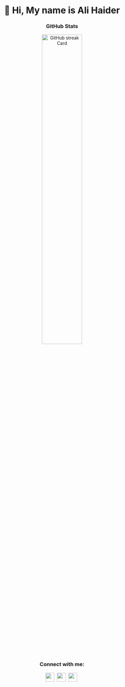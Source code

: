 <div id="toc">
  <ul align="center" style="list-style: none">
    <summary>
      <h1>
        👋 Hi, My name is Ali Haider
      </h1>
    </summary>
  </ul>
</div>

 **<h3 align="center">GitHub Stats</h3>**

<p align="center">
  <img width="50%" src="https://streak-stats.demolab.com/?user=alihaiderturi&theme=react&hide_border=false&date_format=M+j%5B%2C+Y%5D&mode=daily&hide_total_contributions=false&hide_current_streak=false&hide_longest_streak=false&card_height=200" alt="GitHub streak Card" />
</p>

**<h3 align="center">Connect with me:</h3>** 
<p align="center"> <a href="alihaiderturiofficial@gmail.com" target="_blank"><img src="https://img.shields.io/badge/Gmail-D14836?style=for-the-badge&logo=gmail&logoColor=white" height="28" style="margin-right: 4px"></a> <a href="https://github.com/ALIHAIDERTURI/ALIHAIDERTURI" target="_blank"><img src="https://img.shields.io/badge/GitHub-100000?style=for-the-badge&logo=github&logoColor=white" height="28" style="margin-right: 4px"></a> <a href="https://www.linkedin.com/in/ali-haider-14565a27b/" target="_blank"><img src="https://img.shields.io/badge/LinkedIn-0077B5?style=for-the-badge&logo=linkedin&logoColor=white" height="28" style="margin-right: 4px"></a></p>





